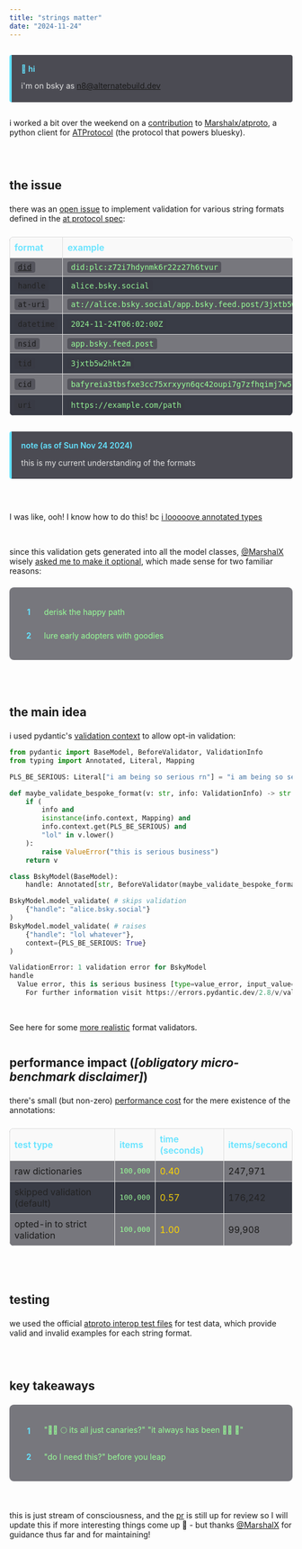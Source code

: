 ```yaml
---
title: "strings matter"
date: "2024-11-24"
---
```


<div class="note-box">
  <div class="note-header">👋 hi</div>
  <div class="note-content">
    i'm on bsky as <a href="https://bsky.app/profile/alternatebuild.dev">n8@alternatebuild.dev</a>
  </div>
</div>


i worked a bit over the weekend on a [contribution](https://github.com/MarshalX/atproto/pull/451) to [Marshalx/atproto](https://github.com/MarshalX/atproto), a python client for [ATProtocol](https://atproto.com/) (the protocol that powers bluesky).

<br>

## the issue

there was an [open issue](https://github.com/MarshalX/atproto/issues/406) to implement validation for various string formats defined in the [at protocol spec](https://atproto.com/specs/lexicon#string-formats):

| format | example | pattern |
|--------|---------|---------|
| [`did`](https://github.com/did-method-plc/did-method-plc) | `did:plc:z72i7hdynmk6r22z27h6tvur` | `did:[method]:[identifier]` |
| `handle` | `alice.bsky.social` | `[user].[domain].[tld]` |
| `at-uri` | `at://alice.bsky.social/app.bsky.feed.post/3jxtb5w2hkt2m` | `at://[authority]/[collection]/[record]` |
| `datetime` | `2024-11-24T06:02:00Z` | ISO 8601 with timezone |
| `nsid` | `app.bsky.feed.post` | `[service].[provider].[name]` |
| `tid` | `3jxtb5w2hkt2m` | 13 chars of [a-z2-7] |
| `cid` | `bafyreia3tbsfxe3cc75xrxyyn6qc42oupi7g7zfhqimj7w5` | content identifier (..?) |
| `uri` | `https://example.com/path` | standard uri format |

<div class="note-box">
  <div class="note-header">note (as of Sun Nov 24 2024)</div>
  <div class="note-content">
    this is my current understanding of the formats
  </div>
</div>

<style>
/* base table styles */
table {
    width: 100%;
    border-collapse: collapse;
    margin: 1.5em 0;
    background: rgba(30, 30, 40, 0.6);
    border-radius: 8px;
}

th {
    background: rgba(40, 40, 50, 0.8);
    color: #64e3ff;
    font-weight: 600;
    text-align: left;
    padding: 12px;
}

td {
    padding: 12px;
    border: 1px solid rgba(100, 227, 255, 0.1);
    text-align: left;
}

td:nth-child(2) {
    font-family: monospace;
    color: #98ff98;
}

td:nth-child(3) {
    color: #ffd700;
}

/* code blocks */
code {
    background: rgba(50, 50, 60, 0.5);
    padding: 2px 6px;
    border-radius: 4px;
}

/* note box */
.note-box {
    background: rgba(30, 30, 40, 0.8);
    border-left: 4px solid #64e3ff;
    border-radius: 4px;
    margin: 2em 0;
    padding: 1.2em;
    backdrop-filter: blur(5px);
}

.note-header {
    color: #64e3ff;
    font-weight: 600;
    margin-bottom: 0.8em;
}

.note-content {
    color: #e1e1e1;
    line-height: 1.6;
}

/* reasons list */
.reasons-list {
    background: rgba(30, 30, 40, 0.6);
    border-radius: 8px;
    padding: 1.2em;
    margin: 1.5em 0;
    max-width: 800px;
    margin-left: auto;
    margin-right: auto;
}

.reason {
    display: flex;
    align-items: center;
    margin: 0.8em 0;
    padding: 0.5em;
}

.number {
    color: #64e3ff;
    font-weight: bold;
    margin-right: 1.2em;
    min-width: 1.5em;
    text-align: center;
}

.text {
    color: #98ff98;
    flex: 1;
}

/* general spacing */
br {
    margin: 1.5em 0;
}

h2 {
    margin-top: 2em;
    margin-bottom: 1em;
}
</style>

<br>

I was like, ooh! I know how to do this! bc [i looooove annotated types](https://alternatebuild.dev/posts/6_how_to_use_pydantic_settings)

<br>

since this validation gets generated into all the model classes, [@MarshalX](https://github.com/MarshalX) wisely [asked me to make it optional](https://github.com/MarshalX/atproto/issues/406#issuecomment-2485780481), which made sense for two familiar reasons:

<div class="reasons-list">
    <div class="reason">
        <span class="number">1</span>
        <span class="text">derisk the happy path</span>
    </div>
    <div class="reason">
        <span class="number">2</span>
        <span class="text">lure early adopters with goodies</span>
    </div>
</div>

<br>

## the main idea

i used pydantic's [validation context](https://docs.pydantic.dev/2.9/concepts/validators/#validation-context) to allow opt-in validation:

```python
from pydantic import BaseModel, BeforeValidator, ValidationInfo
from typing import Annotated, Literal, Mapping

PLS_BE_SERIOUS: Literal["i am being so serious rn"] = "i am being so serious rn"

def maybe_validate_bespoke_format(v: str, info: ValidationInfo) -> str:
    if (
        info and 
        isinstance(info.context, Mapping) and
        info.context.get(PLS_BE_SERIOUS) and
        "lol" in v.lower()
    ):
        raise ValueError("this is serious business")
    return v

class BskyModel(BaseModel):
    handle: Annotated[str, BeforeValidator(maybe_validate_bespoke_format)]

BskyModel.model_validate( # skips validation
    {"handle": "alice.bsky.social"}
)
BskyModel.model_validate( # raises
    {"handle": "lol whatever"},
    context={PLS_BE_SERIOUS: True}
)
```

```python
ValidationError: 1 validation error for BskyModel
handle
  Value error, this is serious business [type=value_error, input_value='lol whatever', input_type=str]
    For further information visit https://errors.pydantic.dev/2.8/v/value_error
```

<br>

See here for some [more realistic](https://github.com/MarshalX/atproto/pull/451/files#diff-2a32a53e86030a7a6860211073303be9944578bb2d13f4558124cc75d0d3081eR44-R136) format validators.


## performance impact (*[obligatory micro-benchmark disclaimer]*)
there's small (but non-zero) [performance cost](https://gist.github.com/zzstoatzz/fd0654593ad3f46af4c31a75550d7dd7?permalink_comment_id=5291350#file-atproto_validators-py-L237-L289) for the mere existence of the annotations:

| test type                     | items   | time (seconds) | items/second |
| ---------------------------- | ------- | -------------- | ------------ |
| raw dictionaries             | 100,000 | 0.40           | 247,971      |
| skipped validation (default) | 100,000 | 0.57           | 176,242      |
| opted-in to strict validation| 100,000 | 1.00           | 99,908       |

<style>
table {
    width: 100%;
    border-collapse: collapse;
}
th, td {
    border: 1px solid #ddd;
    padding: 8px;
    text-align: left;
}
th {
    background-color: #f9f9f9;
}
tr:nth-child(even) {
    background-color: #333641;
    opacity: 0.9;
}
</style>

<br>

## testing

we used the official [atproto interop test files](https://github.com/bluesky-social/atproto/tree/main/interop-test-files/syntax) for test data, which provide valid and invalid examples for each string format.

<br>

## key takeaways

<div class="reasons-list">
    <div class="reason">
        <span class="number">1</span>
        <span class="text">"🧑‍🚀 🌕 its all just canaries?" "it always has been 👨‍🚀 🔫"</span>
    </div>
    <div class="reason">
        <span class="number">2</span>
        <span class="text">"do I need this?" before you leap</span>
    </div>
</div>

<br>

this is just stream of consciousness, and the [pr](https://github.com/MarshalX/atproto/pull/451) is still up for review so I will update this if more interesting things come up 🙂 - but thanks [@MarshalX](https://github.com/MarshalX) for guidance thus far and for maintaining!
